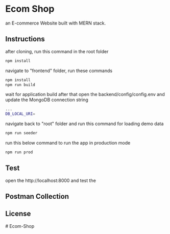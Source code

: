 # Ecom Shop

an E-commerce Website built with MERN stack.

## Instructions

after cloning, run this command in the root folder
```bash
npm install
```
navigate to "frontend" folder, run these commands 
```bash
npm install 
npm run build
```
wait for application build
after that open the backend/config/config.env
and update the MongoDB connection string
```bash
...
DB_LOCAL_URI=
```

navigate back to "root" folder and run this command for loading demo data
```bash
npm run seeder
```

run this below command to run the app in production mode
```bash
npm run prod
```


## Test
open the http://localhost:8000 and test the 

## Postman Collection


## License
#   E c o m - S h o p 
 
 